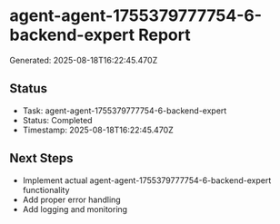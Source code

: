 # agent-agent-1755379777754-6-backend-expert Report

Generated: 2025-08-18T16:22:45.470Z

## Status
- Task: agent-agent-1755379777754-6-backend-expert
- Status: Completed
- Timestamp: 2025-08-18T16:22:45.470Z

## Next Steps
- Implement actual agent-agent-1755379777754-6-backend-expert functionality
- Add proper error handling
- Add logging and monitoring

